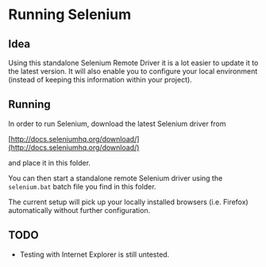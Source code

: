 # Running Selenium

## Idea

Using this standalone Selenium Remote Driver it is a lot easier to update it to the latest version. It will also enable you to configure your local environment (instead of keeping this information within your project).

## Running

In order to run Selenium, download the latest Selenium driver from 

[http://docs.seleniumhq.org/download/](http://docs.seleniumhq.org/download/)

and place it in this folder.

You can then start a standalone remote Selenium driver using the `selenium.bat` batch file 
you find in this folder.

The current setup will pick up your locally installed browsers (i.e. Firefox) automatically without further configuration.

## TODO

  * Testing with Internet Explorer is still untested.

